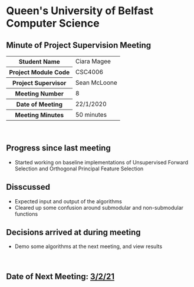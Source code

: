 # Queen's University of Belfast <br> Computer Science

## Minute of Project Supervision Meeting

<table>
  <tr>
    <th>Student Name</th>
    <td>Ciara Magee</td>
  </tr>
  <tr>
    <th>Project Module Code</th>
    <td>CSC4006</td>
  </tr>
  <tr>
    <th>Project Supervisor</th>
    <td>Sean McLoone</td>
  </tr>
  <tr>
    <th>Meeting Number</th>
    <td>8</td>
  </tr>
  <tr>
    <th>Date of Meeting</th>
    <td>22/1/2020</td>
  </tr>
    <tr>
    <th>Meeting Minutes</th>
    <td>50 minutes</td>
  </tr>
</table>

<br> 

## Progress since last meeting
- Started working on baseline implementations of Unsupervised Forward Selection and Orthogonal Principal Feature Selection

## Disscussed
- Expected input and output of the algorithms
- Cleared up some confusion around submodular and non-submodular functions


## Decisions arrived at during meeting
- Demo some algorithms at the next meeting, and view results

<br>

## Date of Next Meeting: [3/2/21](/Meeting_09.md)
